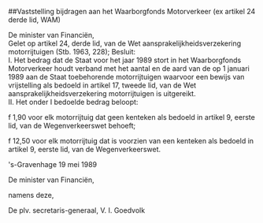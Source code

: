 <meta http-equiv='Content-Type' content='text/html; charset=utf-8' />

##Vaststelling bijdragen aan het Waarborgfonds Motorverkeer (ex artikel 24 derde lid, WAM)

De minister van Financiën,  
Gelet op artikel 24, derde lid, van de Wet aansprakelijkheidsverzekering motorrijtuigen (Stb. 1963, 228);
Besluit:      
I.  Het bedrag dat de Staat voor het jaar 1989 stort in het Waarborgfonds Motorverkeer houdt verband met het aantal en de aard van de op 1 januari 1989 aan de Staat toebehorende motorrijtuigen waarvoor een bewijs van vrijstelling als bedoeld in artikel 17, tweede lid, van de Wet aansprakelijkheidsverzekering motorrijtuigen is uitgereikt.   
II.  Het onder I bedoelde bedrag beloopt: 

f 1,90 voor elk motorrijtuig dat geen kenteken als bedoeld in artikel 9, eerste lid, van de Wegenverkeerswet behoeft;  

f 12,50 voor elk motorrijtuig dat is voorzien van een kenteken als bedoeld in artikel 9, eerste lid, van de Wegenverkeerswet.        

's-Gravenhage 
19 mei 1989    

De 
minister van Financiën, 

namens deze, 

De
plv. secretaris-generaal, 
V. I. Goedvolk      
